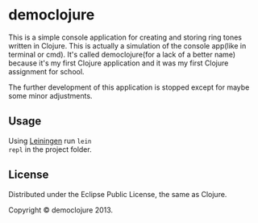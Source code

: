 # democlojure

This is a simple console application for creating and storing ring tones 
written in Clojure. This is actually a simulation of the console app(like in terminal or cmd). 
It's called democlojure(for a lack of a better name)
because it's my first Clojure application and it was my first Clojure assignment for school.

The further development of this application is stopped except for maybe
some minor adjustments.

## Usage

Using <a href="http://leiningen.org/">Leiningen</a> run <code>lein repl</code> in the project folder.

## License

Distributed under the Eclipse Public License, the same as Clojure.

Copyright &copy; democlojure 2013.

